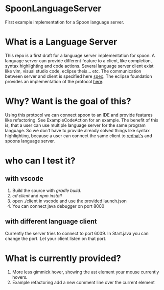 # SpoonLanguageServer
First example implementation for a Spoon language server.

# What is a Language Server

This repo is a first draft for a language server implementation for spoon.
A language server can provide different feature to a client, like completion, syntax highlighting and code actions.
Several language server client exist like vim, visual studio code, eclipse theia... etc.
The communication between server and client is specified here [spec](https://microsoft.github.io/language-server-protocol/).
The eclipse foundation provides an implementation of the protocol [here](https://github.com/eclipse/lsp4j).

# Why? Want is the goal of this?

Using this protocol we can connect spoon to an IDE and provide features like refactoring.
See ExampleCodeAction for an example. The benefit of this is, that a user can use multiple language server for the same program language.
So we don't have to provide already solved things like syntax highlighting, because a user can connect the same client to [redhat's](https://github.com/redhat-developer/vscode-java) and spoons language server.

# who can I test it?

## with vscode

1. Build the source with *gradle build*.
2. *cd client* and *npm install*
3. open ./client in vscode and use the provided launch.json 
4. You can connect java debugger on port 8000 

## with different language client

Currently the server tries to connect to port 6009. In Start.java you can change the port. Let your client listen on that port. 

# What is currently provided?

1. More less gimmick hover, showing the ast element your mouse currently hovers.
2. Example refactoring add a new comment line over the current element

